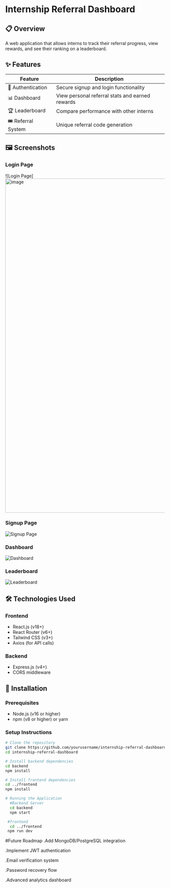 # Internship Referral Dashboard

## 📋 Overview
A web application that allows interns to track their referral progress, view rewards, and see their ranking on a leaderboard.

## ✨ Features
| Feature | Description |
|---------|-------------|
| 🔐 Authentication | Secure signup and login functionality |
| 📊 Dashboard | View personal referral stats and earned rewards |
| 🏆 Leaderboard | Compare performance with other interns |
| 🎟️ Referral System | Unique referral code generation |


## 🖼️ Screenshots

### Login Page
![Login Page]<img width="1919" height="1056" alt="image" src="https://github.com/user-attachments/assets/4439c900-dd11-43c4-91e3-68d2e4fa2e0b" />
### Signup Page
![Signup Page](<img width="936" height="982" alt="image" src="https://github.com/user-attachments/assets/02a2669a-b2da-4a8a-b373-8daf8d69dc66" />
)
### Dashboard
![Dashboard](<img width="1896" height="758" alt="image" src="https://github.com/user-attachments/assets/55d18995-3782-4a7a-add5-e9cc2dee64f8" />
)

### Leaderboard
![Leaderboard](<img width="1909" height="1048" alt="image" src="https://github.com/user-attachments/assets/a1ad1925-cb6f-4052-8c68-f9566c2261e6" />
)

## 🛠️ Technologies Used
### Frontend
- React.js (v18+)
- React Router (v6+)
- Tailwind CSS (v3+)
- Axios (for API calls)

### Backend
- Express.js (v4+)
- CORS middleware

## 🚀 Installation

### Prerequisites
- Node.js (v16 or higher)
- npm (v8 or higher) or yarn

### Setup Instructions
```bash
# Clone the repository
git clone https://github.com/yourusername/internship-referral-dashboard.git
cd internship-referral-dashboard

# Install backend dependencies
cd backend
npm install

# Install frontend dependencies
cd ../frontend
npm install

# Running the Application
  #Backend Server
  cd backend
  npm start

 #frontend
  cd ../frontend
 npm run dev
```
#Future Roadmap
 .Add MongoDB/PostgreSQL integration

 .Implement JWT authentication

 .Email verification system

 .Password recovery flow

 .Advanced analytics dashboard
 
